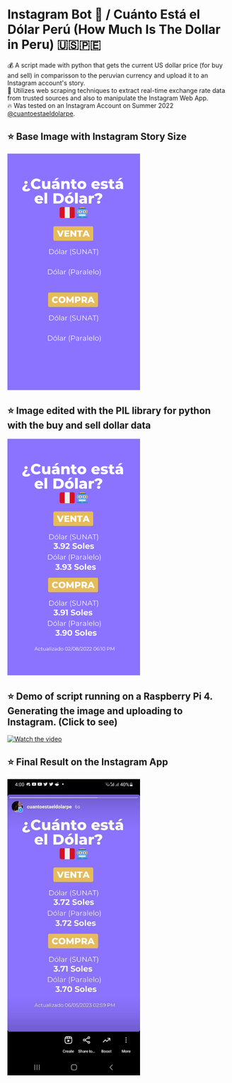 # Instagram Bot 🤖 / Cuánto Está el Dólar Perú (How Much Is The Dollar in Peru) 🇺🇸🇵🇪

💰 A script made with python that gets the current US dollar price (for buy and sell) in comparisson to the peruvian currency and upload it to an Instagram account's story. <br />
🤖 Utilizes web scraping techniques to extract real-time exchange rate data from trusted sources and also to manipulate the Instagram Web App.<br />
🔥 Was tested on an Instagram Account on Summer 2022 <a href="https://www.instagram.com/cuantoestaeldolarpe/">@cuantoestaeldolarpe</a>.

## ⭐ Base Image with Instagram Story Size

<img src="images/bases/stories/only_one.png" width="300"/>

## ⭐ Image edited with the PIL library for python with the buy and sell dollar data

<img src="images/outputs/only_one.png" width="300"/>

## ⭐ Demo of script running on a Raspberry Pi 4. Generating the image and uploading to Instagram. (Click to see)

[![Watch the video](https://img.youtube.com/vi/mqlkYZXAklk/maxresdefault.jpg)](https://youtu.be/mqlkYZXAklk)

## ⭐ Final Result on the Instagram App

<img src="images/examples/demo.jpeg" width="300"/>
